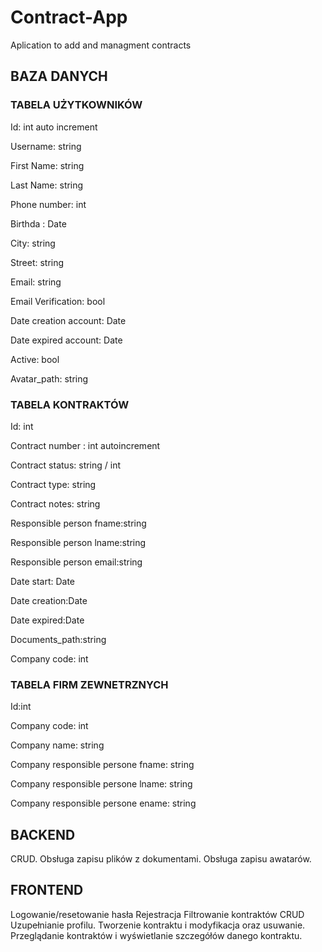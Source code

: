 # Contract-App
Aplication to add and managment contracts 

## **BAZA DANYCH**

### TABELA UŻYTKOWNIKÓW
Id: int auto increment

Username: string

First Name: string

Last Name: string

Phone number: int

Birthda : Date

City: string

Street: string

Email: string

Email Verification: bool

Date creation account: Date

Date expired account: Date

Active: bool

Avatar_path: string

### TABELA KONTRAKTÓW
Id: int

Contract number : int autoincrement

Contract status: string / int

Contract type: string

Contract notes: string

Responsible person fname:string

Responsible person lname:string

Responsible person email:string

Date start: Date

Date creation:Date

Date expired:Date

Documents_path:string

Company code: int

### TABELA FIRM ZEWNETRZNYCH
Id:int

Company code: int

Company name: string

Company responsible persone fname: string

Company responsible persone lname: string

Company responsible persone ename: string

## **BACKEND**
CRUD.
Obsługa zapisu plików z dokumentami.
Obsługa zapisu awatarów.


## **FRONTEND**
Logowanie/resetowanie hasła
Rejestracja
Filtrowanie kontraktów
CRUD
Uzupełnianie profilu.
Tworzenie kontraktu i modyfikacja oraz usuwanie.
Przeglądanie kontraktów i wyświetlanie szczegółów danego kontraktu.
